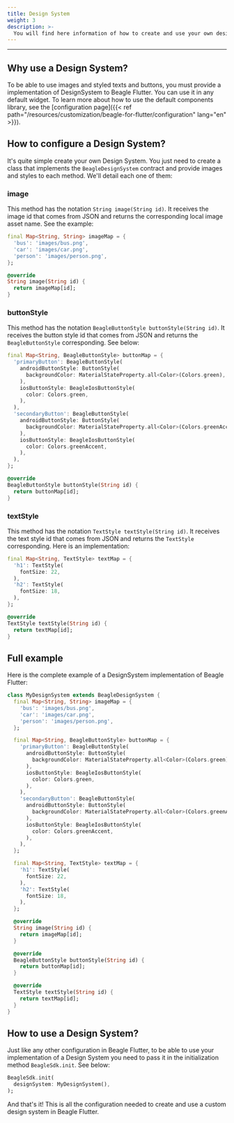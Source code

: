 ```yaml
---
title: Design System
weight: 3
description: >-
  You will find here information of how to create and use your own design system in Flutter.
---
```


---

## Why use a Design System?
To be able to use images and styled texts and buttons, you must provide a implementation of DesignSystem to Beagle Flutter. You can use it in any default widget. To learn more about how to use the default components library, see the [configuration page]({{< ref path="/resources/customization/beagle-for-flutter/configuration" lang="en" >}}).

## How to configure a Design System?
It's quite simple create your own Design System. You just need to create a class that implements the `BeagleDesignSystem` contract and provide images and styles to each method. We'll detail each one of them:

### image
This method has the notation `String image(String id)`. It receives the image id that comes from JSON and returns the corresponding local image asset name. See the example:
```dart
final Map<String, String> imageMap = {
  'bus': 'images/bus.png',
  'car': 'images/car.png',
  'person': 'images/person.png',
};

@override
String image(String id) {
  return imageMap[id];
}
```

### buttonStyle
This method has the notation `BeagleButtonStyle buttonStyle(String id)`. It receives the button style id that comes from JSON and returns the `BeagleButtonStyle` corresponding. See below:
```dart
final Map<String, BeagleButtonStyle> buttonMap = {
  'primaryButton': BeagleButtonStyle(
    androidButtonStyle: ButtonStyle(
      backgroundColor: MaterialStateProperty.all<Color>(Colors.green),
    ),
    iosButtonStyle: BeagleIosButtonStyle(
      color: Colors.green,
    ),
  ),
  'secondaryButton': BeagleButtonStyle(
    androidButtonStyle: ButtonStyle(
      backgroundColor: MaterialStateProperty.all<Color>(Colors.greenAccent),
    ),
    iosButtonStyle: BeagleIosButtonStyle(
      color: Colors.greenAccent,
    ),
  ),
};

@override
BeagleButtonStyle buttonStyle(String id) {
  return buttonMap[id];
}
```

### textStyle
This method has the notation `TextStyle textStyle(String id)`. It receives the text style id that comes from JSON and returns the `TextStyle` corresponding. Here is an implementation:
```dart
final Map<String, TextStyle> textMap = {
  'h1': TextStyle(
    fontSize: 22,
  ),
  'h2': TextStyle(
    fontSize: 18,
  ),
};

@override
TextStyle textStyle(String id) {
  return textMap[id];
}
```

## Full example
Here is the complete example of a DesignSystem implementation of Beagle Flutter:
```dart
class MyDesignSystem extends BeagleDesignSystem {
  final Map<String, String> imageMap = {
    'bus': 'images/bus.png',
    'car': 'images/car.png',
    'person': 'images/person.png',
  };

  final Map<String, BeagleButtonStyle> buttonMap = {
    'primaryButton': BeagleButtonStyle(
      androidButtonStyle: ButtonStyle(
        backgroundColor: MaterialStateProperty.all<Color>(Colors.green),
      ),
      iosButtonStyle: BeagleIosButtonStyle(
        color: Colors.green,
      ),
    ),
    'secondaryButton': BeagleButtonStyle(
      androidButtonStyle: ButtonStyle(
        backgroundColor: MaterialStateProperty.all<Color>(Colors.greenAccent),
      ),
      iosButtonStyle: BeagleIosButtonStyle(
        color: Colors.greenAccent,
      ),
    ),
  };

  final Map<String, TextStyle> textMap = {
    'h1': TextStyle(
      fontSize: 22,
    ),
    'h2': TextStyle(
      fontSize: 18,
    ),
  };

  @override
  String image(String id) {
    return imageMap[id];
  }

  @override
  BeagleButtonStyle buttonStyle(String id) {
    return buttonMap[id];
  }

  @override
  TextStyle textStyle(String id) {
    return textMap[id];
  }
}
```

## How to use a Design System?
Just like any other configuration in Beagle Flutter, to be able to use your implementation of a Design System you need to pass it in the initialization method `BeagleSdk.init`. See below:
```dart
BeagleSdk.init(
  designSystem: MyDesignSystem(),
);
```

And that's it! This is all the configuration needed to create and use a custom design system in Beagle Flutter.
